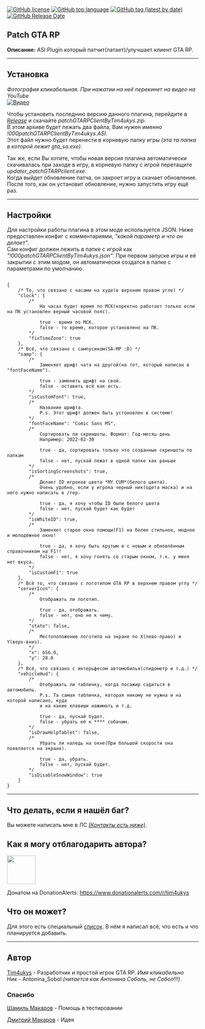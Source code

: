 [![GitHub license](https://img.shields.io/github/license/Tim4ukys/patchGTARPClient)](https://github.com/Tim4ukys/patchGTARPClient/blob/main/LICENSE)
[![GitHub top language](https://img.shields.io/github/languages/top/Tim4ukys/patchGTARPClient)](https://github.com/Tim4ukys/patchGTARPClient/search?l=c%2B%2B)
[![GitHub tag (latest by date)](https://img.shields.io/github/v/tag/Tim4ukys/patchGTARPClient?label=version)](https://github.com/Tim4ukys/patchGTARPClient/releases/latest)
[![GitHub Release Date](https://img.shields.io/github/release-date/Tim4ukys/patchGTARPClient)](https://github.com/Tim4ukys/patchGTARPClient/releases)

## Patch GTA RP

__Описание:__ ASI Plugin который патчит(латает)/улучшает клиент GTA RP.

---
## Установка

*Фотография кликабельная. При нажатии на неё перекинет на видео на YouTube*</br>
[![Видео](https://img.youtube.com/vi/YC9oGw_tunQ/0.jpg)](https://www.youtube.com/watch?v=YC9oGw_tunQ)


Чтобы установить последнию версию данного плагина, перейдите в [_Release_](https://github.com/Tim4ukys/patchGTARPClient/releases/latest) и скачайте _patchGTARPClientByTim4ukys.zip_.</br> 
В этом архиве будет лежать два файла, Вам нужен именно _!000patchGTARPClientByTim4ukys.ASI_.</br>
Этот файл нужно будет перенести в корневую папку игры *(эта та папка в которой лежит gta_sa.exe)*.

Так же, если Вы хотите, чтобы новая версия плагина автоматически скачивалась при заходе в игру, в корневую папку с игрой перетащите *updater_patchGTARPclient.exe*.</br>
Когда выйдет обновление патча, он закроет игру и скачает обновление. После того, как он установит обновление, нужно запустить игру ещё раз.

---
## Настройки

Для настройки работы плагина в этом моде используется JSON. Ниже предоставлен конфиг с комментариями, _"какой параметр и что он делает"_.</br>
Сам конфиг должен лежить в папке с игрой как _"!000patchGTARPClientByTim4ukys.json"_. При первом запуске игры и её закрытии с этим модом, он автоматически создатся в папке с параметрами по умолчанию.

```json5

{
    /* То, что связано с часами на худе(в верхнем правом угле) */
    "clock": {
        /*
            На часах будет время по МСК(коректно работает только если на ПК установлен верный часовой пояс).

            true - время по МСК.
            false - то время, которое установлено на ПК. 
        */
        "fixTimeZone": true
    },
    /* Всё, что связано с сампусиком(SA-MP :D) */
    "samp": {
        /*
            Заменяет шрифт чата на другой(на тот, который написан в "fontFaceName").

            true - заменить шрифт на свой.
            false - оставить всё как есть. 
        */
        "isCustomFont": true,
        /*
            Название шрифта.
            P.s. Этот шрифт должен быть устоновлен в системе!
        */
        "fontFaceName": "Comic Sans MS",
        /*
            Сортировать ли скриншоты. Формат: Год-месяц-день
            Например: 2022-02-30

            true - да, сортировать только что созданные скриншоты по папкам
            false - нет, пускай лежат в одной папке как раньше
        */
        "isSortingScreenshots": true,
        /*
            Делает ID игроков цвета *MY CUM*(белого цвета).
            Очень удобно, если у игрока черный ник(одета маска) и на него нужно написать в /rep.

            true - да, я хочу чтобы ID были белого цвета
            false - нет, пускай будет как будет
        */
        "isWhiteID": true,
        /*
            Заменяет старое окно помощи(F1) на более стильное, модное и молодёжное окно!

            true - да, я хочу быть крутым и с новым и обновлённым справочником на F1!!
            false - нет, я хочу гонять со старым окном, т.к. у меня нет вкуса.
        */
        "isCustomF1": true
    },
    /* Всё то, что связано с логотипом GTA RP в верхнем правом углу */
    "serverIcon": {
        /*
            Отображать ли логотип.

            true - да, отображать.
            false - нет, оно не к чему.
        */
        "state": false,
        /*
            Местоположение логотипа на экране по X(лево-право) и Y(верх-вниз).
        */
        "x": 656.0,
        "y": 28.0
    },
    /* Всё, что связано с интерьфесом автомобилья(спидометр и т.д.) */
    "vehicleHud": {
        /*
            Отображать ли табличку, когда посажир садиться в автомобиль.
            P.s. Та самая табличка, которая никому не нужна и на которой написано, куда
            и на какие клавиши нажимать и т.д.

            true - да, пускай будет.
            false - убрать её к **** собачим.
        */
        "isDrawHelpTablet": false,
        /* 
            Убрать ли наледь на окне(При большой скорости она появляется на экране).

            true - да, убрать.
            false - нет, пускай будет.
        */
        "isDisableSnowWindow": true
    }
}

```

---
## Что делать, если я нашёл баг?

Вы можете написать мне в ЛС [_(Контакты есть ниже)_](#Автор).

## Как я могу отблагодарить автора?

<img src="https://www.donationalerts.com/img/header/logo.svg" width="75" height="75">

Донатом на DonationAlerts: https://www.donationalerts.com/r/tim4ukys

## Что он может?

Для этого есть специальный [список](./CHANGE.md). В нём я написал всё, что есть и что планируется добавить.

---
## Автор

[Tim4ukys](https://vk.com/tim4ukys) - Разработчик и простой игрок GTA RP. *Имя кликабельно*</br>
Ник - Antonina_Sobol _(читается как Антонина Соболь, не Собол!!!)_.

### Спасибо

[Шамиль Макаров](https://vk.com/markeazz) - Помощь в тестировании

[Дмитрий Макаров](https://vk.com/molodoy_diman) - Идея
